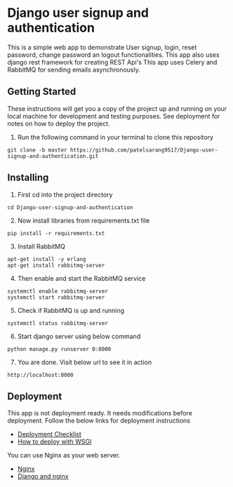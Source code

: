 # Django user signup and authentication
This is a simple web app to demonstrate User signup, login, reset password, change password an logout functionalities.
This app also uses django rest framework for creating REST Api's
This app uses Celery and RabbitMQ for sending emails asynchronously.

## Getting Started
These instructions will get you a copy of the project up and running on your local machine for development and testing purposes. See deployment for notes on how to deploy the project.

1) Run the following command in your terminal to clone this repository
```
git clone -b master https://github.com/patelsarang9517/Django-user-signup-and-authentication.git
```

## Installing
1) First cd into the project directory
```
cd Django-user-signup-and-authentication
```
2) Now install libraries from requirements.txt file
```
pip install -r requirements.txt
```
3) Install RabbitMQ
```
apt-get install -y erlang
apt-get install rabbitmq-server
```
4) Then enable and start the RabbitMQ service
```
systemctl enable rabbitmq-server
systemctl start rabbitmq-server
```
5) Check if RabbitMQ is up and running
```
systemctl status rabbitmq-server
```
6) Start django server using below command
``` 
python manage.py runserver 0:8000
````
7) You are done. Visit below url to see it in action
```
http://localhost:8000
```

## Deployment
This app is not deployment ready. It needs modifications before deployment.
Follow the below links for deployment instructions
* [Deployment Checklist](https://docs.djangoproject.com/en/2.0/howto/deployment/checklist/)
* [How to deploy with WSGI](https://docs.djangoproject.com/en/2.0/howto/deployment/wsgi/)

You can use Nginx as your web server.
* [Nginx](https://www.nginx.com/)
* [Django and nginx](http://uwsgi-docs.readthedocs.io/en/latest/tutorials/Django_and_nginx.html)